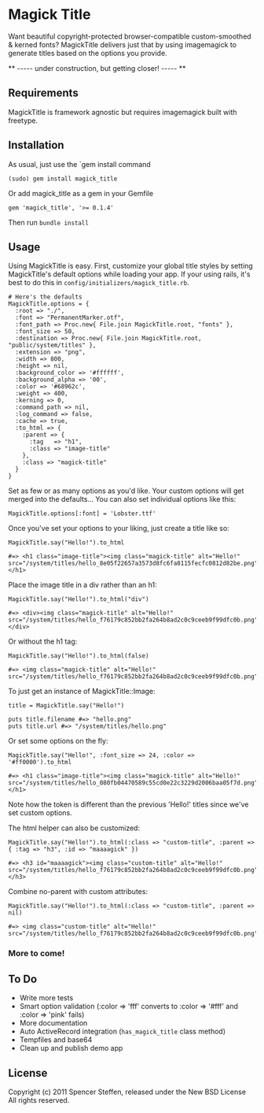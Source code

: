 Magick Title
============

Want beautiful copyright-protected browser-compatible custom-smoothed & kerned fonts? MagickTitle delivers just that by using imagemagick to generate titles based on the options you provide.

** ----- under construction, but getting closer! ----- **
   

Requirements
------------

MagickTitle is framework agnostic but requires imagemagick built with freetype.


Installation
------------

As usual, just use the `gem install command

    (sudo) gem install magick_title
    
Or add magick_title as a gem in your Gemfile

    gem 'magick_title', '>= 0.1.4' 

Then run `bundle install`



Usage
-----

Using MagickTitle is easy. First, customize your global title styles by setting MagickTitle's default options while loading your app. If your using rails, it's best to do this in `config/initializers/magick_title.rb`. 

    # Here's the defaults
    MagickTitle.options = {
      :root => "./",
      :font => "PermanentMarker.otf",
      :font_path => Proc.new{ File.join MagickTitle.root, "fonts" },
      :font_size => 50,
      :destination => Proc.new{ File.join MagickTitle.root, "public/system/titles" },
      :extension => "png",
      :width => 800,
      :height => nil,
      :background_color => '#ffffff',
      :background_alpha => '00',
      :color => '#68962c',
      :weight => 400,
      :kerning => 0,
      :command_path => nil,
      :log_command => false,
      :cache => true,
      :to_html => {
        :parent => {
          :tag   => "h1",
          :class => "image-title"
        },
        :class => "magick-title"
      }
    }
    
Set as few or as many options as you'd like. Your custom options will get merged into the defaults... You can also set individual options like this:

    MagickTitle.options[:font] = 'Lobster.ttf'
    
      
Once you've set your options to your liking, just create a title like so:

    MagickTitle.say("Hello!").to_html 
    
    #=> <h1 class="image-title"><img class="magick-title" alt="Hello!" src="/system/titles/hello_8e05f22657a3573d8fc6fa8115fecfc0812d82be.png"/></h1>


Place the image title in a div rather than an h1:

    MagickTitle.say("Hello!").to_html("div")
    
    #=> <div><img class="magick-title" alt="Hello!" src="/system/titles/hello_f76179c852bb2fa264b8ad2c0c9ceeb9f99dfc0b.png"/></div>


Or without the h1 tag: 
  
    MagickTitle.say("Hello!").to_html(false)
    
    #=> <img class="magick-title" alt="Hello!" src="/system/titles/hello_f76179c852bb2fa264b8ad2c0c9ceeb9f99dfc0b.png"/>


To just get an instance of MagickTitle::Image:

    title = MagickTitle.say("Hello!")
    
    puts title.filename #=> "hello.png"
    puts title.url #=> "/system/titles/hello.png"


Or set some options on the fly:

    MagickTitle.say("Hello!", :font_size => 24, :color => '#ff0000').to_html
    
    #=> <h1 class="image-title"><img class="magick-title" alt="Hello!" src="/system/titles/hello_080fb04470589c55cd0e22c3229d2006baa05f7d.png"/></h1>
    
Note how the token is different than the previous 'Hello!' titles since we've set custom options.
    
    
The html helper can also be customized:

    MagickTitle.say("Hello!").to_html(:class => "custom-title", :parent => { :tag => "h3", :id => "maaaagick" })
    
    #=> <h3 id="maaaagick"><img class="custom-title" alt="Hello!" src="/system/titles/hello_f76179c852bb2fa264b8ad2c0c9ceeb9f99dfc0b.png"/></h3>

Combine no-parent with custom attributes:

    MagickTitle.say("Hello!").to_html(:class => "custom-title", :parent => nil)
     
    #=> <img class="custom-title" alt="Hello!" src="/system/titles/hello_f76179c852bb2fa264b8ad2c0c9ceeb9f99dfc0b.png"/>


    
    
### More to come!


   
To Do
-----

* Write more tests
* Smart option validation (:color => 'fff' converts to :color => '#fff' and :color => 'pink' fails)
* More documentation
* Auto ActiveRecord integration (`has_magick_title` class method)
* Tempfiles and base64
* Clean up and publish demo app


License
-------

Copyright (c) 2011 Spencer Steffen, released under the New BSD License All rights reserved.